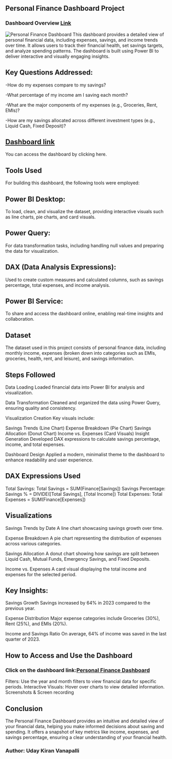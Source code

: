 ## Personal Finance Dashboard Project
### Dashboard Overview [Link](https://drive.google.com/file/d/1-9YUfaZoRd8E_s7epIW5d0hvLYLLN_x8/view?usp=sharing)
![Personal Finance Dashboard](https://github.com/user-attachments/assets/b38adbbb-f154-4c73-bf12-95184e0765e4)
This dashboard provides a detailed view of personal financial data, including expenses, savings, and income trends over time. It allows users to track their financial health, set savings targets, and analyze spending patterns. The dashboard is built using Power BI to deliver interactive and visually engaging insights.

## Key Questions Addressed:
-How do my expenses compare to my savings?

-What percentage of my income am I saving each month?

-What are the major components of my expenses (e.g., Groceries, Rent, EMIs)?

-How are my savings allocated across different investment types (e.g., Liquid Cash, Fixed Deposit)?

## [Dashboard link](https://drive.google.com/file/d/1K90BC3bvJwdrJsXZTk94V5SFcDujAfzt/view?usp=sharing)
You can access the dashboard by clicking here.

## Tools Used
For building this dashboard, the following tools were employed:

## Power BI Desktop:
To load, clean, and visualize the dataset, providing interactive visuals such as line charts, pie charts, and card visuals.

## Power Query:
For data transformation tasks, including handling null values and preparing the data for visualization.

## DAX (Data Analysis Expressions):
Used to create custom measures and calculated columns, such as savings percentage, total expenses, and income analysis.

## Power BI Service:
To share and access the dashboard online, enabling real-time insights and collaboration.

## Dataset
The dataset used in this project consists of personal finance data, including monthly income, expenses (broken down into categories such as EMIs, groceries, health, rent, and leisure), and savings information.

## Steps Followed
Data Loading Loaded financial data into Power BI for analysis and visualization.

Data Transformation Cleaned and organized the data using Power Query, ensuring quality and consistency.

Visualization Creation Key visuals include:

Savings Trends (Line Chart)
Expense Breakdown (Pie Chart)
Savings Allocation (Donut Chart)
Income vs. Expenses (Card Visuals)
Insight Generation Developed DAX expressions to calculate savings percentage, income, and total expenses.

Dashboard Design Applied a modern, minimalist theme to the dashboard to enhance readability and user experience.

## DAX Expressions Used
Total Savings: Total Savings = SUM(Finance[Savings])
Savings Percentage: Savings % = DIVIDE([Total Savings], [Total Income])
Total Expenses: Total Expenses = SUM(Finance[Expenses])

## Visualizations
Savings Trends by Date A line chart showcasing savings growth over time.

Expense Breakdown A pie chart representing the distribution of expenses across various categories.

Savings Allocation A donut chart showing how savings are split between Liquid Cash, Mutual Funds, Emergency Savings, and Fixed Deposits.

Income vs. Expenses A card visual displaying the total income and expenses for the selected period.

## Key Insights:
Savings Growth Savings increased by 64% in 2023 compared to the previous year.

Expense Distribution Major expense categories include Groceries (30%), Rent (25%), and EMIs (20%).

Income and Savings Ratio On average, 64% of income was saved in the last quarter of 2023.

## How to Access and Use the Dashboard

### Click on the dashboard link:[Personal Finance Dashboard](https://drive.google.com/drive/folders/11dnaE4pWfhPGwv2ywOQeSick2G5DPlMJ?usp=sharing)

Filters: Use the year and month filters to view financial data for specific periods.
Interactive Visuals: Hover over charts to view detailed information.
Screenshots & Screen recording

## Conclusion
The Personal Finance Dashboard provides an intuitive and detailed view of your financial data, helping you make informed decisions about saving and spending. It offers a snapshot of key metrics like income, expenses, and savings percentage, ensuring a clear understanding of your financial health.

### Author: Uday Kiran Vanapalli

